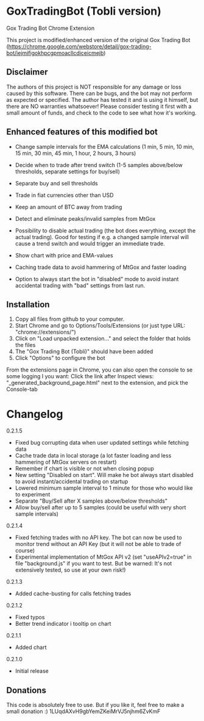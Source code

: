 GoxTradingBot (Tobli version)
=============================

Gox Trading Bot Chrome Extension

This project is modified/enhanced version of the original Gox Trading Bot (https://chrome.google.com/webstore/detail/gox-trading-bot/iejmifigokhpcgpmoacllcdiceicmejb)



Disclaimer
----------
The authors of this project is NOT responsible for any damage or loss caused by this software.
There can be bugs, and the bot may not perform as expected or specified.
The author has tested it and is using it himself, but there are NO warranties whatsoever!
Please consider testing it first with a small amount of funds, and check to the code to see what how it's working.



Enhanced features of this modified bot
--------------------------------------

 * Change sample intervals for the EMA calculations (1 min, 5 min, 10 min, 15 min, 30 min, 45 min, 1 hour, 2 hours, 3 hours)
 
 * Decide when to trade after trend switch (1-5 samples above/below thresholds, separate settings for buy/sell)
 
 * Separate buy and sell thresholds
 
 * Trade in fiat currencies other than USD
 
 * Keep an amount of BTC away from trading
 
 * Detect and eliminate peaks/invalid samples from MtGox

 * Possibility to disable actual trading (the bot does everything, except the actual trading). Good for testing if e.g. a changed sample interval will cause a trend switch and would trigger an immediate trade.
 
 * Show chart with price and EMA-values

 * Caching trade data to avoid hammering of MtGox and faster loading
 
 * Option to always start the bot in "disabled" mode to avoid instant accidental trading with "bad" settings from last run.


	
Installation
------------

1. Copy all files from github to your computer.
2. Start Chrome and go to Options/Tools/Extensions (or just type URL: "chrome://extensions/")
3. Click on "Load unpacked extension..." and select the folder that holds the files 
4. The "Gox Trading Bot (Tobli)" should have been added
5. Click "Options" to configure the bot

From the extensions page in Chrome, you can also open the console to se some logging I you want:
Click the link after Inspect views: "_generated_background_page.html" next to the extension, and pick the Console-tab



Changelog
=========

0.2.1.5
- Fixed bug corrupting data when user updated settings while fetching data
- Cache trade data in local storage (a lot faster loading and less hammering of MtGox servers on restart)
- Remember if chart is visible or not when closing popup
- New setting "Disabled on start". Will make he bot always start disabled to avoid instant/accidental trading on startup
- Lowered minimum sample interval to 1 minute for those who would like to experiment
- Separate "Buy/Sell after X samples above/below thresholds"
- Allow buy/sell after up to 5 samples (could be useful with very short sample intervals)

0.2.1.4
- Fixed fetching trades with no API key. The bot can now be used to monitor trend without an API Key (but it will not be able to trade of course)
- Experimental implementation of MtGox API v2 (set "useAPIv2=true" in file "background.js" if you want to test. But be warned: It's not extensively tested, so use at your own risk!)

0.2.1.3
- Added cache-busting for calls fetching trades

0.2.1.2
- Fixed typos
- Better trend indicator i tooltip on chart

0.2.1.1
- Added chart

0.2.1.0
- Initial release


Donations
---------
This code is absolutely free to use.
But if you like it, feel free to make a small donation :)
1LUqdAXvH9gbYemZKeiMrVJ5njhm6ZvKmF

